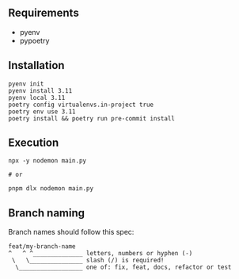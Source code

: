 ## Requirements
- pyenv
- pypoetry

## Installation
```shell
pyenv init
pyenv install 3.11
pyenv local 3.11
poetry config virtualenvs.in-project true
poetry env use 3.11
poetry install && poetry run pre-commit install
```

## Execution
```shell
npx -y nodemon main.py

# or

pnpm dlx nodemon main.py
```

## Branch naming
Branch names should follow this spec:
```
feat/my-branch-name
^   ^ ^______________ letters, numbers or hyphen (-)
 \   \_______________ slash (/) is required!
  \__________________ one of: fix, feat, docs, refactor or test
```
